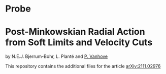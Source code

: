 # Probe
Post-Minkowskian Radial Action from Soft Limits and Velocity Cuts
=================================================================
by N.E.J. Bjerrum-Bohr, L. Planté and [P. Vanhove](https://pierrevanhove.github.io) 

This repository contains the additional files for the article [arXiv:2111.02976](https://arxiv.org/abs/2111.02976)

